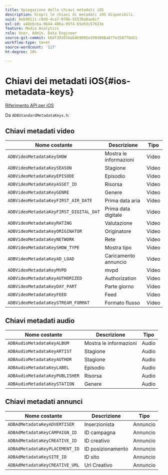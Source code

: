```yaml
---
title: Spiegazione delle chiavi metadati iOS
description: Scopri le chiavi di metadati iOS disponibili.
uuid: 8eb90111-c9dd-4ca7-9766-91530a8ae6cf
exl-id: a4bbbcba-9644-486a-95f4-65e5dc57623e
feature: Media Analytics
role: User, Admin, Data Engineer
source-git-commit: b6df391016ab4b9095e3993808a877e3587f0a51
workflow-type: tm+mt
source-wordcount: '117'
ht-degree: 28%

---
```


# Chiavi dei metadati iOS{#ios-metadata-keys}

[Riferimento API per iOS](https://adobe-marketing-cloud.github.io/media-sdks/reference/ios/)

Da `ADBStandardMetadataKeys.h`:

## Chiavi metadati video

| Nome costante | Descrizione | Tipo |
|---|---|---|
| `ADBVideoMetadataKeySHOW` | Mostra le informazioni | Video |
| `ADBVideoMetadataKeySEASON` | Stagione | Video |
| `ADBVideoMetadataKeyEPISODE` | Episodio | Video |
| `ADBVideoMetadataKeyASSET_ID` | Risorsa | Video |
| `ADBVideoMetadataKeyGENRE` | Genere | Video |
| `ADBVideoMetadataKeyFIRST_AIR_DATE` | Prima data aria | Video |
| `ADBVideoMetadataKeyFIRST_DIGITAL_DAT` | Prima data digitale | Video |
| `ADBVideoMetadataKeyRATING` | Valutazione | Video |
| `ADBVideoMetadataKeyORIGINATOR` | Originatore | Video |
| `ADBVideoMetadataKeyNETWORK` | Rete  | Video |
| `ADBVideoMetadataKeySHOW_TYPE` | Mostra tipo | Video |
| `ADBVideoMetadataKeyAD_LOAD` | Caricamento annuncio | Video |
| `ADBVideoMetadataKeyMVPD` | mvpd | Video |
| `ADBVideoMetadataKeyAUTHORIZED` | Authorization | Video |
| `ADBVideoMetadataKeyDAY_PART` | Parte giorno | Video |
| `ADBVideoMetadataKeyFEED` | Feed | Video |
| `ADBVideoMetadataKeySTREAM_FORMAT` | Formato flusso | Video |

## Chiavi metadati audio

| Nome costante | Descrizione | Tipo |
|---|---|---|
| `ADBAudioMetadataKeyALBUM` | Mostra le informazioni | Audio |
| `ADBAudioMetadataKeyARTIST` | Stagione | Audio |
| `ADBAudioMetadataKeyAUTHOR` | Stagione | Audio |
| `ADBAudioMetadataKeyLABEL` | Episodio | Audio |
| `ADBAudioMetadataKeyPUBLISHER` | Risorsa | Audio |
| `ADBAudioMetadataKeySTATION` | Genere | Audio |

## Chiavi metadati annunci

| Nome costante | Descrizione | Tipo |
|---|---|---|
| `ADBAdMetadataKeyADVERTISER` | Inserzionista | Annuncio |
| `ADBAdMetadataKeyCAMPAIGN_ID` | ID campagna | Annuncio |
| `ADBAdMetadataKeyCREATIVE_ID` | ID creativo | Annuncio |
| `ADBAdMetadataKeyPLACEMENT_ID` | ID posizionamento | Annuncio |
| `ADBAdMetadataKeySITE_ID` | ID sito | Annuncio |
| `ADBAdMetadataKeyCREATIVE_URL` | Url Creativo | Annuncio |
